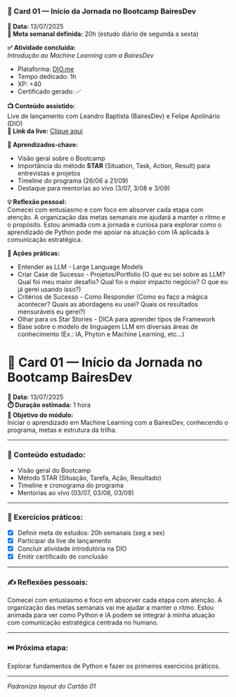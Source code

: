 ### 📌 Card 01 — Início da Jornada no Bootcamp BairesDev

**📅 Data:** 13/07/2025  
**🎯 Meta semanal definida:** 20h (estudo diário de segunda a sexta)

**✅ Atividade concluída:**  
*Introdução ao Machine Learning com a BairesDev*

- Plataforma: [DIO.me](https://www.dio.me)
- Tempo dedicado: 1h  
- XP: +40  
- Certificado gerado: ✅

**📺 Conteúdo assistido:**  
Live de lançamento com Leandro Baptista (BairesDev) e Felipe Apolinário (DIO)  
**🎥 Link da live:** [Clique aqui](https://www.youtube.com/watch?v=0nhMH2FqxqE)

**🧠 Aprendizados-chave:**

- Visão geral sobre o Bootcamp
- Importância do método **STAR** (Situation, Task, Action, Result) para entrevistas e projetos
- Timeline do programa (26/06 a 21/09)
- Destaque para mentorias ao vivo (3/07, 3/08 e 3/09)

**💡 Reflexão pessoal:**  
Comecei com entusiasmo e com foco em absorver cada etapa com atenção. A organização das metas semanais me ajudará a manter o ritmo e o propósito. Estou animada com a jornada e curiosa para explorar como o aprendizado de Python pode me apoiar na atuação com IA aplicada à comunicação estratégica.

**🔗 Ações práticas:**

- Entender as LLM - Large Language Models
- Criar Case de Sucesso - Projetos/Portfolio (O que eu sei sobre as LLM? Qual foi meu maior desafio? Qual foi o maior impacto negócio? O que eu já gerei usando isso?) 
- Critérios de Sucesso - Como Responder (Como eu faço a mágica acontecer? Quais as abordagens eu usei? Quais os resultados mensuráveis eu gerei?)
- Olhar para os Star Stories - DICA para aprender tipos de Framework
- Base sobre o modelo de linguagem LLM em diversas áreas de conhecimento (Ex.: IA, Phyton e Machine Learning, etc...)

# 📌 Card 01 — Início da Jornada no Bootcamp BairesDev

**📅 Data:** 13/07/2025  
**⏱️ Duração estimada:** 1 hora  
**🎯 Objetivo do módulo:**  
Iniciar o aprendizado em Machine Learning com a BairesDev, conhecendo o programa, metas e estrutura da trilha.

---

### 📘 Conteúdo estudado:
- Visão geral do Bootcamp
- Método STAR (Situação, Tarefa, Ação, Resultado)
- Timeline e cronograma do programa
- Mentorias ao vivo (03/07, 03/08, 03/09)

---

### 🧪 Exercícios práticos:
- [x] Definir meta de estudos: 20h semanais (seg a sex)
- [x] Participar da live de lançamento
- [x] Concluir atividade introdutória na DIO
- [x] Emitir certificado de conclusão

---

### ✍️ Reflexões pessoais:
Comecei com entusiasmo e foco em absorver cada etapa com atenção. A organização das metas semanais vai me ajudar a manter o ritmo. Estou animada para ver como Python e IA podem se integrar à minha atuação com comunicação estratégica centrada no humano.

---

### ⏭️ Próxima etapa:
Explorar fundamentos de Python e fazer os primeiros exercícios práticos.

---

*Padroniza layout do Cartão 01*
